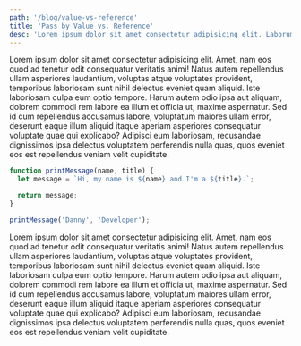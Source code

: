 ```yaml
---
path: '/blog/value-vs-reference'
title: 'Pass by Value vs. Reference'
desc: 'Lorem ipsum dolor sit amet consectetur adipisicing elit. Laborum nihil culpa similique repellendus magnam dicta.'
---
```


Lorem ipsum dolor sit amet consectetur adipisicing elit. Amet, nam eos quod ad tenetur odit consequatur veritatis animi! Natus autem repellendus ullam asperiores laudantium, voluptas atque voluptates provident, temporibus laboriosam sunt nihil delectus eveniet quam aliquid. Iste laboriosam culpa eum optio tempore. Harum autem odio ipsa aut aliquam, dolorem commodi rem labore ea illum et officia ut, maxime aspernatur. Sed id cum repellendus accusamus labore, voluptatum maiores ullam error, deserunt eaque illum aliquid itaque aperiam asperiores consequatur voluptate quae qui explicabo? Adipisci eum laboriosam, recusandae dignissimos ipsa delectus voluptatem perferendis nulla quas, quos eveniet eos est repellendus veniam velit cupiditate.

```javascript
function printMessage(name, title) {
  let message = `Hi, my name is ${name} and I'm a ${title}.`;

  return message;
}

printMessage('Danny', 'Developer');
```

Lorem ipsum dolor sit amet consectetur adipisicing elit. Amet, nam eos quod ad tenetur odit consequatur veritatis animi! Natus autem repellendus ullam asperiores laudantium, voluptas atque voluptates provident, temporibus laboriosam sunt nihil delectus eveniet quam aliquid. Iste laboriosam culpa eum optio tempore. Harum autem odio ipsa aut aliquam, dolorem commodi rem labore ea illum et officia ut, maxime aspernatur. Sed id cum repellendus accusamus labore, voluptatum maiores ullam error, deserunt eaque illum aliquid itaque aperiam asperiores consequatur voluptate quae qui explicabo? Adipisci eum laboriosam, recusandae dignissimos ipsa delectus voluptatem perferendis nulla quas, quos eveniet eos est repellendus veniam velit cupiditate.

